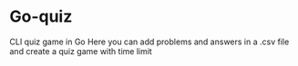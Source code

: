 # Go-quiz
CLI quiz game in Go
Here you can add problems and answers in a .csv file and create a quiz game with time limit
